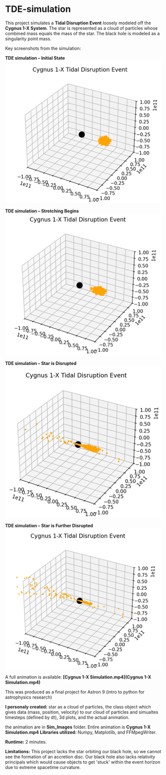 # TDE-simulation
This project simulates a **Tidal Disruption Event** loosely modeled off the **Cygnus 1-X System**. The star is represented as a cloud of particles whose combined mass equals the mass of the star. The black hole is modeled as a singularity point mass.

Key screenshots from the simulation:

**TDE simulation – Initial State**
![TDE simulation – stretching begins](Sim_Images/Initial.png)

**TDE simulation – Stretching Begins**
![TDE simulation – stretching begins](Sim_Images/Stretch1.png)

**TDE simulation – Star is Disrupted**
![TDE simulation – Star is Ripped Apart](Sim_Images/Jet1.png)

**TDE simulation – Star is Further Disrupted**
![TDE simulation – Star is further Disrupted](Sim_Images/Jet2.png)

A full animation is available: **[Cygnus 1-X Simulation.mp4](Cygnus 1-X Simulation.mp4)**

This was produced as a final project for Astron 9 (intro to python for astrophysics research) 

**I personaly created:**  star as a cloud of particles, the class object which gives data (mass, position, velocity) to our cloud of particles and simualtes timesteps (defined by dt), 3d plots, and the actual animation.

the animation are in **Sim_Images** folder. Entire animation is **Cygnus 1-X Simulation.mp4**
**Libraries utilized:** Numpy, Matplotlib, and FFMpegWriter.

**Runtime:** 2 minutes.

**Limitations:** This project lacks the star orbiting our black hole, so we cannot see the formation of an accretion disc. Our black hole also lacks relativity principals which would cause objects to get 'stuck' within the event horizon due to extreme spacetime curvature. 

